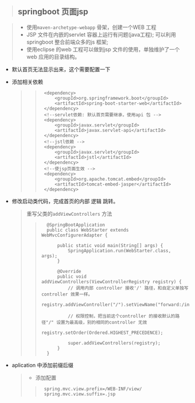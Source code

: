 



> ## springboot 页面jsp 

> - 使用`maven-archetype-webapp` 骨架，创建一个WEB 工程
> - JSP 文件在内嵌的servlet 容器上运行有问题(java工程); 可以利用springboot 整合前端众多的js 框架; 
> - 使用eclipse 的web 工程可以做到jsp 文件的使用，单独维护了一个web 应用的目录结构。




- 默认首页无法显示出来，这个需要配置一下
- 添加相关依赖

    >>      <dependency>
	>>  		<groupId>org.springframework.boot</groupId>
	>>  		<artifactId>spring-boot-starter-web</artifactId>
	>>  	</dependency>
	>>  	<!--servlet依赖: 默认首页需要继承，使用api 包 -->
	>>  	<dependency>
	>>  		<groupId>javax.servlet</groupId>
	>>  		<artifactId>javax.servlet-api</artifactId>
	>>  	</dependency>
	>>  	<!--jstl依赖 -->
	>>  	<dependency>
	>>  		<groupId>javax.servlet</groupId>
	>>  		<artifactId>jstl</artifactId>
	>>  	</dependency>
	>>  	<!--使jsp页面生效 -->
	>>  	<dependency>
	>>  		<groupId>org.apache.tomcat.embed</groupId>
	>>  		<artifactId>tomcat-embed-jasper</artifactId>
	>>  	</dependency>
- 修改启动类代码，完成首页的内部 逻辑 跳转。
    > 重写父类的`addViewControllers` 方法
    >>       @SpringBootApplication
    >>       public class WebStarter extends WebMvcConfigurerAdapter {
    >>       
    >>           public static void main(String[] args) {
    >>               SpringApplication.run(WebStarter.class, args);
    >>           }
    >>           
    >>           @Override
    >>           public void addViewControllers(ViewControllerRegistry registry) {
    >>               // 调用内部 controller 接收'/' 路径，和自定义单独写controller 效果一样。
    >>               registry.addViewController("/").setViewName("forward:/index.jsp");
    >>               
    >>               // 权限控制，把当前这个controller 的接收默认的路径"/" 设置为最高级，别的相同的controller 无效
    >>               registry.setOrder(Ordered.HIGHEST_PRECEDENCE);
    >>       
    >>               super.addViewControllers(registry);
    >>           }
    >>       }




- aplication 中添加前缀后缀
    > - 添加配置
    >>      spring.mvc.view.prefix=/WEB-INF/view/
    >>      spring.mvc.view.suffix=.jsp

